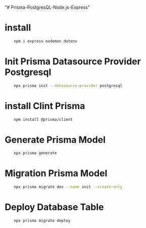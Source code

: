 "# Prisma-PostgresQL-Node.js-Express" 

# install
```bash
    npm i express nodemon dotenv
```

# Init Prisma Datasource Provider Postgresql
```bash
    npx prisma init --datasource-provider postgresql
```
# install Clint Prisma
```bash
    npm install @prisma/client
```
# Generate Prisma Model
```bash
    npx prisma generate
```
# Migration Prisma Model
```bash
    npx prisma migrate dev --name init --create-only
```
# Deploy Database Table
```bash
    npx prisma migrate deploy
```